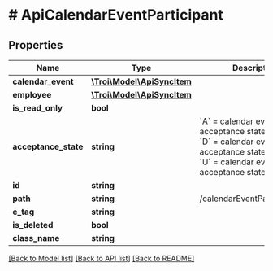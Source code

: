 # # ApiCalendarEventParticipant

## Properties

Name | Type | Description | Notes
------------ | ------------- | ------------- | -------------
**calendar_event** | [**\Troi\Model\ApiSyncItem**](ApiSyncItem.md) |  | [optional]
**employee** | [**\Troi\Model\ApiSyncItem**](ApiSyncItem.md) |  | [optional]
**is_read_only** | **bool** |  | [optional]
**acceptance_state** | **string** | &#x60;A&#x60; &#x3D; calendar event acceptance state accepted &#x60;D&#x60; &#x3D; calendar event acceptance state declined &#x60;U&#x60; &#x3D; calendar event acceptance state unknown | [optional]
**id** | **string** |  | [optional]
**path** | **string** | /calendarEventParticipants/1 | [optional]
**e_tag** | **string** |  | [optional]
**is_deleted** | **bool** |  | [optional]
**class_name** | **string** |  | [optional]

[[Back to Model list]](../../README.md#models) [[Back to API list]](../../README.md#endpoints) [[Back to README]](../../README.md)
